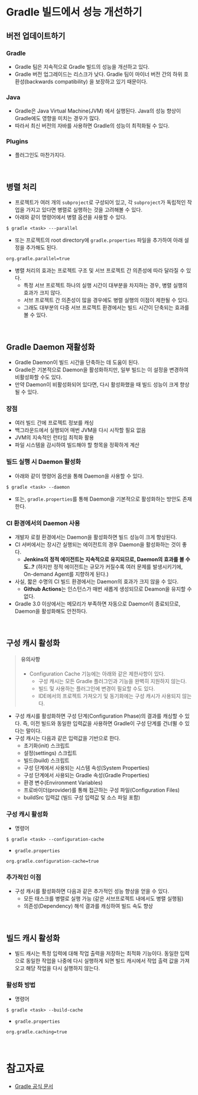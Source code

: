 # Gradle 빌드에서 성능 개선하기

## 버전 업데이트하기

### Gradle 

- Gradle 팀은 지속적으로 Gradle 빌드의 성능을 개선하고 있다.
- Gradle 버전 업그레이드는 리스크가 낮다. Gradle 팀이 마이너 버전 간의 하위 호환성(backwards compatibility) 을 보장하고 있기 때문이다.

### Java 

- Gradle은 Java Virtual Machine(JVM) 에서 실행된다. Java의 성능 향상이 Gradle에도 영향을 미치는 경우가 많다.
- 따라서 최신 버전의 자바를 사용하면 Gradle의 성능이 최적화될 수 있다.

### Plugins

- 플러그인도 마찬가지다.

<br/>

## 병렬 처리

- 프로젝트가 여러 개의 `subproject`로 구성되어 있고, 각 `subproject`가 독립적인 작업을 가지고 있다면 병렬로 실행하는 것을 고려해볼 수 있다.
- 아래와 같이 명령어에서 병렬 옵션을 사용할 수 있다.

```shell
$ gradle <task> ---parallel
```

- 또는 프로젝트의 root directory에 `gradle.properties` 파일을 추가하여 아래 설정을 추가해도 된다.

```properties
org.gradle.parallel=true
```

- 병렬 처리의 효과는 프로젝트 구조 및 서브 프로젝트 간 의존성에 따라 달라질 수 있다.
  - 특정 서브 프로젝트 하나의 실행 시간이 대부분을 차지하는 경우, 병렬 실행의 효과가 크지 않다.
  - 서브 프로젝트 간 의존성이 많을 경우에도 병렬 실행의 이점이 제한될 수 있다.
  - 그래도 대부분의 다중 서브 프로젝트 환경에서는 빌드 시간이 단축되는 효과를 볼 수 있다.

<br/>

## Gradle Daemon 재활성화

- Gradle Daemon이 빌드 시간을 단축하는 데 도움이 된다.
- Gradle은 기본적으로 Daemon을 활성화하지만, 일부 빌드는 이 설정을 변경하여 비활성화할 수도 있다.
- 만약 Daemon이 비활성화되어 있다면, 다시 활성화했을 때 빌드 성능이 크게 향상될 수 있다.

### 장점

- 여러 빌드 간에 프로젝트 정보를 캐싱
- 백그라운드에서 실행되어 매번 JVM을 다시 시작할 필요 없음
- JVM의 지속적인 런타임 최적화 활용
- 파일 시스템을 감시하여 빌드해야 할 항목을 정확하게 계산

### 빌드 실행 시 Daemon 활성화

- 아래와 같이 명령어 옵션을 통해 Daemon을 사용할 수 있다.

```shell
$ gradle <task> --daemon
```

- 또는, `gradle.properties`를 통해 Daemon을 기본적으로 활성화하는 방안도 존재한다.

### CI 환경에서의 Daemon 사용

- 개발자 로컬 환경에서는 Daemon을 활성화하면 빌드 성능이 크게 향상된다.
- CI 서버에서는 장시간 실행되는 에이전트의 경우 Daemon을 활성화하는 것이 좋다.
  - **Jenkins의 정적 에이전트는 지속적으로 유지되므로, Daemon의 효과를 볼 수도..?** (하지만 정적 에이전트는 규모가 커질수록 여러 문제를 발생시키기에, On-demand Agent를 지향하게 된다.)
- 사실, 짧은 수명의 CI 빌드 환경에서는 Daemon의 효과가 크지 않을 수 있다.
  - **Github Actions**는 인스턴스가 매번 새롭게 생성되므로 Deamon을 유지할 수 없다.
- Gradle 3.0 이상에서는 메모리가 부족하면 자동으로 Daemon이 종료되므로, Daemon을 활성화해도 안전하다.

<br/>

## 구성 캐시 활성화

> #### 유의사항
> - Configuration Cache 기능에는 아래와 같은 제한사항이 있다.
>   - 구성 캐시는 모든 Gradle 플러그인과 기능을 완벽히 지원하지 않는다.
>   - 빌드 및 사용하는 플러그인에 변경이 필요할 수도 있다.
>   - IDE에서의 프로젝트 가져오기 및 동기화에는 구성 캐시가 사용되지 않는다.

- 구성 캐시를 활성화하면 구성 단계(Configuration Phase)의 결과를 캐싱할 수 있다. 즉, 이전 빌드와 동일한 입력값을 사용하면 Gradle이 구성 단계를 건너뛸 수 있다는 말이다.
- 구성 캐시는 다음과 같은 입력값을 기반으로 한다.
  - 초기화(init) 스크립트
  - 설정(settings) 스크립트
  - 빌드(build) 스크립트
  - 구성 단계에서 사용되는 시스템 속성(System Properties)
  - 구성 단계에서 사용되는 Gradle 속성(Gradle Properties)
  - 환경 변수(Environment Variables)
  - 프로바이더(provider)를 통해 접근하는 구성 파일(Configuration Files)
  - buildSrc 입력값 (빌드 구성 입력값 및 소스 파일 포함)

### 구성 캐시 활성화

- 명령어

```shell
$ gradle <task> --configuration-cache
```

- `gradle.properties`

```properties
org.gradle.configuration-cache=true
```

### 추가적인 이점 

- 구성 캐시를 활성화하면 다음과 같은 추가적인 성능 향상을 얻을 수 있다.
  - 모든 태스크를 병렬로 실행 가능 (같은 서브프로젝트 내에서도 병렬 실행됨)
  - 의존성(Dependency) 해석 결과를 캐싱하여 빌드 속도 향상

<br/>

## 빌드 캐시 활성화

- 빌드 캐시는 특정 입력에 대해 작업 출력을 저장하는 최적화 기능이다. 동일한 입력으로 동일한 작업을 나중에 다시 실행하게 되면 빌드 캐시에서 작업 출력 값을 가져오고 해당 작업을 다시 실행하지 않는다.

### 활성화 방법

- 명령어

```shell
$ gradle <task> --build-cache
```

- `gradle.properties`

```properties
org.gradle.caching=true
```

<br/>

# 참고자료

- [Gradle 공식 문서](https://docs.gradle.org/current/userguide/performance.html)
